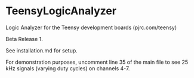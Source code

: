 # TeensyLogicAnalyzer
Logic Analyzer for the Teensy development boards (pjrc.com/teensy)

Beta Release 1.

See installation.md for setup.

For demonstration purposes, uncomment line 35 of the main file to see 25 kHz signals (varying duty cycles) on channels 4-7.
